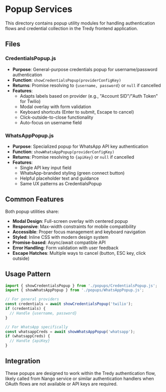 # Popup Services

This directory contains popup utility modules for handling authentication flows and credential collection in the Tredy frontend application.

## Files

### CredentialsPopup.js
- **Purpose**: General-purpose credentials popup for username/password authentication
- **Function**: `showCredentialsPopup(providerConfigKey)`
- **Returns**: Promise resolving to `{username, password}` or `null` if cancelled
- **Features**:
  - Adapts labels based on provider (e.g., "Account SID"/"Auth Token" for Twilio)
  - Modal overlay with form validation
  - Keyboard shortcuts (Enter to submit, Escape to cancel)
  - Click-outside-to-close functionality
  - Auto-focus on username field

### WhatsAppPopup.js
- **Purpose**: Specialized popup for WhatsApp API key authentication
- **Function**: `showWhatsAppPopup(providerConfigKey)`
- **Returns**: Promise resolving to `{apiKey}` or `null` if cancelled
- **Features**:
  - Single API key input field
  - WhatsApp-branded styling (green connect button)
  - Helpful placeholder text and guidance
  - Same UX patterns as CredentialsPopup

## Common Features

Both popup utilities share:
- **Modal Design**: Full-screen overlay with centered popup
- **Responsive**: Max-width constraints for mobile compatibility
- **Accessible**: Proper focus management and keyboard navigation
- **Styled**: Inline CSS with modern design system
- **Promise-based**: Async/await compatible API
- **Error Handling**: Form validation with user feedback
- **Escape Hatches**: Multiple ways to cancel (button, ESC key, click outside)

## Usage Pattern

```javascript
import { showCredentialsPopup } from './popups/CredentialsPopup.js';
import { showWhatsAppPopup } from './popups/WhatsAppPopup.js';

// For general providers
const credentials = await showCredentialsPopup('twilio');
if (credentials) {
  // Handle {username, password}
}

// For WhatsApp specifically
const whatsappCreds = await showWhatsAppPopup('whatsapp');
if (whatsappCreds) {
  // Handle {apiKey}
}
```

## Integration

These popups are designed to work within the Tredy authentication flow, likely called from Nango service or similar authentication handlers when OAuth flows are not available or API keys are required.